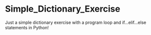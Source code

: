 # Simple_Dictionary_Exercise
Just a simple dictionary exercise with a program loop and if...elif...else statements in Python!
